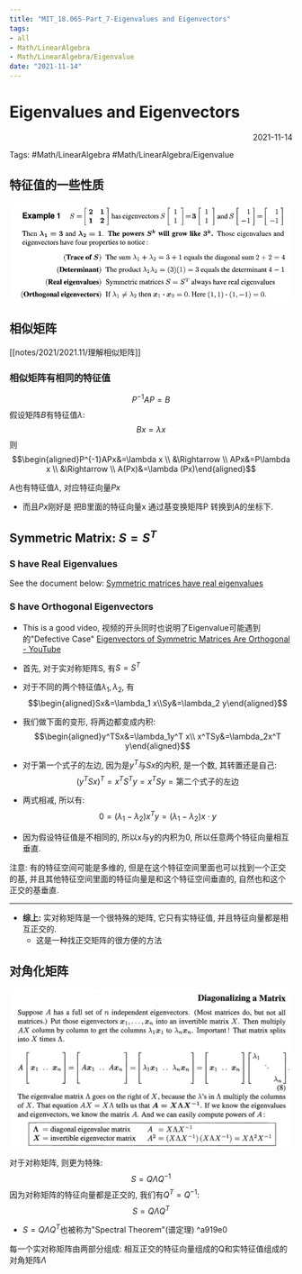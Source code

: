 ```yaml
---
title: "MIT_18.065-Part_7-Eigenvalues and Eigenvectors"
tags:
- all
- Math/LinearAlgebra
- Math/LinearAlgebra/Eigenvalue
date: "2021-11-14"
---
```

# Eigenvalues and Eigenvectors

<div align="right"> 2021-11-14</div>

Tags: #Math/LinearAlgebra #Math/LinearAlgebra/Eigenvalue 

## 特征值的一些性质
![](notes/2021/2021.11/assets/img_2022-10-15-30.png)


## 相似矩阵

[[notes/2021/2021.11/理解相似矩阵]]

### 相似矩阵有相同的特征值
$$P^{-1}AP =  B$$
假设矩阵$B$有特征值$\lambda$:
$$Bx=\lambda x$$
则
$$\begin{aligned}P^{-1}APx&=\lambda x \\
&\Rightarrow \\ APx&=P\lambda x \\
&\Rightarrow \\ A(Px)&=\lambda (Px)\end{aligned}$$

A也有特征值$\lambda$, 对应特征向量$Px$
- 而且$Px$刚好是 把B里面的特征向量x 通过基变换矩阵P 转换到A的坐标下.


## Symmetric Matrix: $S=S^T$

### S have Real Eigenvalues
See the document below:
[Symmetric matrices have real eigenvalues](notes/2021/2021.11/Symmetric%20matrices%20have%20real%20eigenvalues.pdf)


### S have Orthogonal Eigenvectors
- This is a good video, 视频的开头同时也说明了Eigenvalue可能遇到的"Defective Case"
[Eigenvectors of Symmetric Matrices Are Orthogonal - YouTube](https://www.youtube.com/watch?v=gJhlkEBZsfI)

- 首先, 对于实对称矩阵S, 有$S=S^T$
- 对于不同的两个特征值$\lambda_1, \lambda_2$, 有
$$\begin{aligned}Sx&=\lambda_1 x\\Sy&=\lambda_2 y\end{aligned}$$
- 我们做下面的变形, 将两边都变成内积:
$$\begin{aligned}y^TSx&=\lambda_1y^T x\\
x^TSy&=\lambda_2x^T y\end{aligned}$$
- 对于第一个式子的左边, 因为是$y^T$与$Sx$的内积, 是一个数, 其转置还是自己:
$$(y^TSx)^T=x^TS^Ty=x^TSy=\text{第二个式子的左边}$$
- 两式相减, 所以有:
$$0=(\lambda_1-\lambda_2)x^T y=(\lambda_1-\lambda_2)x\cdot y$$
- 因为假设特征值是不相同的, 所以x与y的内积为0, 所以任意两个特征向量相互垂直.

注意: 有的特征空间可能是多维的, 但是在这个特征空间里面也可以找到一个正交的基, 并且其他特征空间里面的特征向量是和这个特征空间垂直的, 自然也和这个正交的基垂直.

---
- **综上:** 实对称矩阵是一个很特殊的矩阵, 它只有实特征值, 并且特征向量都是相互正交的.
	- 这是一种找正交矩阵的很方便的方法

## 对角化矩阵
![](notes/2021/2021.11/assets/img_2022-10-15-31.png)

对于对称矩阵, 则更为特殊:
$$S=Q\Lambda Q^{-1}$$
因为对称矩阵的特征向量都是正交的, 我们有$Q^T=Q^{-1}$:
$$S=Q\Lambda Q^{T}$$
- $S=Q\Lambda Q^{T}$也被称为"Spectral Theorem"(谱定理) ^a919e0

每一个实对称矩阵由两部分组成: 相互正交的特征向量组成的Q和实特征值组成的对角矩阵$\Lambda$